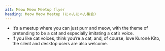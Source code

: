 ```yaml
---
alt: Meow Meow Meetup flyer
heading: Meow Meow Meetup (にゃんにゃん集会)
---
```


<!-- markdownlint-disable MD041 -->

- It’s a meetup where you can just purr and meow, with the theme of
  pretending to be a cat and especially imitating a cat’s voice.
- If you like cat voices, think you’re a cat, and, of course,
  love Kuroné Kito, the silent and desktop users are also welcome.

